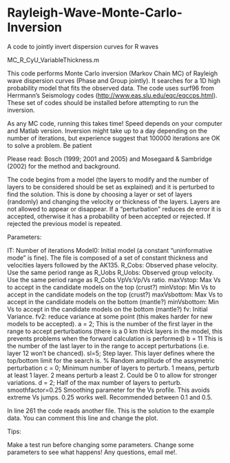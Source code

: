 # Rayleigh-Wave-Monte-Carlo-Inversion
A code to jointly invert dispersion curves for R waves

MC_R_CyU_VariableThickness.m

This code performs Monte Carlo inversion (Markov Chain MC) of Rayleigh wave dispersion curves (Phase and Group jointly). It searches for a 1D high probability model that fits the observed data. The code uses surf96 from Herrmann’s Seismology codes (http://www.eas.slu.edu/eqc/eqccps.html). These set of codes should be installed before attempting to run the inversion. 

As any MC code, running this takes time! Speed depends on your computer and Matlab version. Inversion might take up to a day depending on the number of iterations, but experience suggest that 100000 iterations are OK to solve a problem. Be patient

Please read: Bosch (1999; 2001 and 2005) and Mosegaard & Sambridge (2002) for the method and background. 


The code begins from a model (the layers to modify and the number of layers to be considered should be set as explained) and it is perturbed to find the solution. This is done by choosing a layer or set of layers (randomly) and changing the velocity or thickness of the layers. Layers are not allowed to appear or disappear.  If a “perturbation” reduces de error it is accepted, otherwise it has a probability of been accepted or rejected. If rejected the previous model is repeated.

Parameters:

IT: Number of iterations
Model0: Initial model (a constant “uninformative mode” is fine). The file is composed of a set of constant thickness and velocities layers followed by the AK135.
R_Cobs: Observed phase velocity. Use the same period range as R_Uobs
R_Uobs: Observed group velocity. Use the same period range as R_Cobs
VpVs:Vp/Vs ratio.
maxVstop: Max Vs to accept in the candidate models on the top (crust?)
minVstop: Min Vs to accept in the candidate models on the top (crust?)
maxVsbottom: Max Vs to accept in the candidate models on the bottom (mantle?)
minVsbottom: Min Vs to accept in the candidate models on the bottom (mantle?)
fv: Initial Variance.
fv2: reduce variance at some point (this makes harder for new models to be accepted).
a = 2; This is the number of the first layer in the range to accept perturbations (there is a 0 km thick layers in the model, this prevents problems when the forward calculation is performed)
b = 11 This is the number of the last layer to in the range to accept perturbations (i.e. layer 12 won’t be chanced).
sl=5; Step layer. This layer defines where the top/bottom limit for the search is.
% Random amplitude of the assymetric perturbation
c = 0; Minimum number of layers to perturb. 1 means, perturb at least 1 layer. 2 means perturb a least 2. Could be 0 to allow for stronger variations.
d = 2; Half of the max number of layers to perturb.
smoothfactor=0.25 Smoothing parameter for the Vs profile. This avoids extreme Vs jumps. 0.25 works well. Recommended between 0.1 and 0.5.

In line 261 the code reads another file. This is the solution to the example data. You can comment this line and change the plot. 


Tips:

Make a test run before changing some parameters.
Change some parameters to see what happens!
Any questions, email me!.
